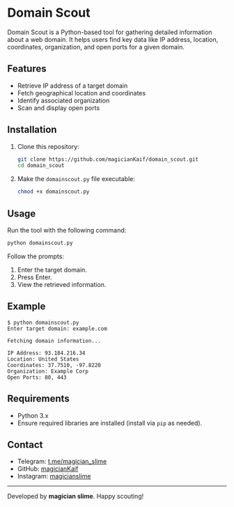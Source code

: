 # Domain Scout

Domain Scout is a Python-based tool for gathering detailed information about a web domain. It helps users find key data like IP address, location, coordinates, organization, and open ports for a given domain.

## Features
- Retrieve IP address of a target domain
- Fetch geographical location and coordinates
- Identify associated organization
- Scan and display open ports

## Installation
1. Clone this repository:
   ```bash
   git clone https://github.com/magicianKaif/domain_scout.git
   cd domain_scout
   ```
2. Make the `domainscout.py` file executable:
   ```bash
   chmod +x domainscout.py
   ```

## Usage
Run the tool with the following command:
```bash
python domainscout.py
```

Follow the prompts:
1. Enter the target domain.
2. Press Enter.
3. View the retrieved information.

## Example
```
$ python domainscout.py
Enter target domain: example.com

Fetching domain information...

IP Address: 93.184.216.34
Location: United States
Coordinates: 37.7510, -97.8220
Organization: Example Corp
Open Ports: 80, 443
```

## Requirements
- Python 3.x
- Ensure required libraries are installed (install via `pip` as needed).

## Contact
- Telegram: [t.me/magician_slime](https://t.me/magician_slime)
- GitHub: [magicianKaif](https://github.com/magicianKaif)
- Instagram: [magicianslime](https://instagram.com/magicianslime)

---
Developed by **magician slime**. Happy scouting!
